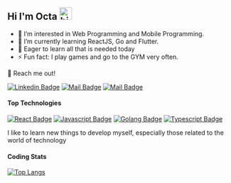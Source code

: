 ## Hi I'm Octa <img src="https://user-images.githubusercontent.com/1303154/88677602-1635ba80-d120-11ea-84d8-d263ba5fc3c0.gif" width="28px" height="28px" alt="hi">

- 👀 I’m interested in Web Programming and Mobile Programming.
- 🌱 I’m currently learning ReactJS, Go and Flutter.
- 📖 Eager to learn all that is needed today
- ⚡ Fun fact: I play games and go to the GYM very often.

📧 Reach me out!

[![Linkedin Badge](https://img.shields.io/badge/-Octaadsp-0e76a8?style=flat&labelColor=0e76a8&logo=linkedin&logoColor=white)](https://www.linkedin.com/in/octaadsp/) [![Mail Badge](https://img.shields.io/badge/-@octaadsp-e84393?style=flat&labelColor=e84393&logo=instagram&logoColor=white)](https://instagram.com/octaadsp) [![Mail Badge](https://img.shields.io/badge/-octaadsp-c0392b?style=flat&labelColor=c0392b&logo=gmail&logoColor=white)](mailto:octaadsp@gmail.com)

#### Top Technologies

<!-- TODO: Make technologies links takes you to repositories -->

[![React Badge](https://img.shields.io/badge/-React-61DBFB?style=for-the-badge&labelColor=black&logo=react&logoColor=61DBFB)](#) [![Javascript Badge](https://img.shields.io/badge/-Javascript-F0DB4F?style=for-the-badge&labelColor=black&logo=javascript&logoColor=F0DB4F)](#) [![Golang Badge](https://img.shields.io/badge/-Golang-19A7CE?style=for-the-badge&labelColor=black&logo=go&logoColor=19A7CE)](#) [![Typescript Badge](https://img.shields.io/badge/-Typescript-0A4D68?style=for-the-badge&labelColor=black&logo=typescript&logoColor=0A4D68)](#)



<!-- #### My Works
- 📎[My Resume/CV](https://github.com/ipenywis/ipenywis/blob/master/resumes/resume%20v1.0.pdf) -->

<!-- <details> -->
<!-- <summary>
  More stuff about me
</summary> -->

<!-- <br > -->

I like to learn new things to develop myself, especially those related to the world of technology


#### Coding Stats

[![Top Langs](https://github-readme-stats.vercel.app/api/top-langs/?username=octadsp&layout=compact&theme=dracula)](https://github.com/anuraghazra/github-readme-stats)

<!-- </details> -->
